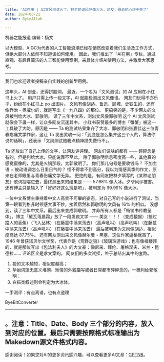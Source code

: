 ```yaml
---
title: 'AI在用 | AI文风测试火了，林夕的词风竟像大冰，网友：悬着的心终于死了'
date: 2024-06-21
author: ByteAILab

---
```


机器之能报道
编辑：杨文

以大模型、AIGC为代表的人工智能浪潮已经在悄然改变着我们生活及工作方式，但绝大部分人依然不知道该如何使用。
因此，我们推出了「AI在用」专栏，通过直观、有趣且简洁的人工智能使用案例，来具体介绍AI使用方法，并激发大家思考。

---
   
我们也欢迎读者投稿亲自实践的创新型用例。

这年头，AI 创业，还得拼脑洞。
最近，一个名为「文风测试」的 AI 应用在小红书上火了。
用户只需上传一段文字，AI 就能检测出文风像谁。
网友们玩得不亦乐乎，纷纷在小红书上 po 出图片。
文风有像胡适、鲁迅、顾城、史铁生的，还有像乔治・奥威尔的，就是写出《一九八四》的那位。
更搞笑的是，不少网友的文风被判给大冰、郭敬明。
读了三年中文系，测出文风像郭敬明
这个 AI 文风测试就像会下蛊一样，让众多网友沉迷其中。
小红书获赞最多的博主「蟹蟹」被这一工具破了大防。原因是 ——
Ta 的测试结果集齐了大冰、郭敬明和张嘉佳这三位青春疼痛文学作家，这让 Ta 发出灵魂一问：「到底是怎么集齐这三个人的，算法你说句话啊」，还表示「文风测试赔我点精神损失费行不」。

Ta 还放出了自己上传的文字，让网友评评理。
网友们说啥的都有 ——
碎碎念是有的，但是判给大冰，只能说罪不至此。
除了郭敬明信息密度高一些，其他真的感觉蛮像的，尤其是火锅那段，太郭敬明了。
你们那儿句号是要收钱吗？
不加主语 + 被动语调怎么日里日气的？
怪不得拿不到高分，我以为情感真挚的作文，原来在老师眼里与青春伤痛文学无异。
更绝的是，有网友把林夕填写的《某种老朋友》歌词投喂进去，最终测出来的结果是 ——
57.68% 像大冰。夕爷风评被害。
还有博主只是输入了「好好好这么玩是吧」，被判定为 99.99% 像大冰。

一位中文系博主秉持着中文人高贵不可攀的姿态，对自己写的小说进行了测试，当第一眼看到格非时顿感大事不妙，接着居然和郭敬明的文风有 16% 的相似。
没想到，读了三年中文系，最后出来变成郭敬明。
并非所有人都是「畅销书传教圣体」，博主「黛瓦落晨霜」放了一段发疯文学 ——
美女！！！（变成猿猴）（抢过路人的香蕉）（飞入丛林）（在藤蔓中荡来荡去）（高声吼叫）（高声吼叫）（在藤蔓中荡来荡去）（高声吼叫）（在藤蔓中荡来荡去）
最后被判定为文风像胡适，相似度高达 87.75%。
还有网友测出来文风像赫尔曼・黑塞，这位作家逼格就高了，1946 年曾获诺贝尔文学奖，代表作是《荒野之狼》《玻璃珠游戏》；也有像福楼拜的，就是那位写出《包法利夫人》的大文豪；像尼采、拜伦、屠格涅夫、米兰・昆德拉…… 评论区全是求文案的。
网友们的多次试探，终于总结出其中的套路。
1. 投的文本越短，相似度越高；
2. 华丽词藻无意义堆砌、矫情的外貌描写或者日常都市碎碎念的，一概判给郭敬明；
3. 白描类叙述则会判定为大冰体。

一手测评：有点离谱，也有点道理

ByeBitConverter

---

。注意：Title、Date、Body 三个部分的内容，放入到对应的位置。最后只需要按照格式标准输出为Makedown源文件格式内容。
---
感谢阅读！如果您对AI的更多资讯感兴趣，可以查看更多AI文章：[GPTNB](https://gptnb.com)。